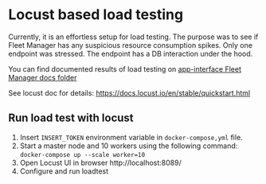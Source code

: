 # Locust based load testing
Currently, it is an effortless setup for load testing.
The purpose was to see if Fleet Manager has any suspicious resource consumption spikes.
Only one endpoint was stressed. The endpoint has a DB interaction under the hood.

You can find documented results of load testing on [app-interface Fleet Manager docs folder](https://gitlab.cee.redhat.com/service/app-interface/-/tree/master/docs/acs-fleet-manager/load-testing)

See locust doc for details: https://docs.locust.io/en/stable/quickstart.html

## Run load test with locust

1. Insert `INSERT_TOKEN` environment variable in `docker-compose,yml` file.
2. Start a master node and 10 workers using the following command:
```docker-compose up --scale worker=10```
3. Open Locust UI in browser http://localhost:8089/
4. Configure and run loadtest
